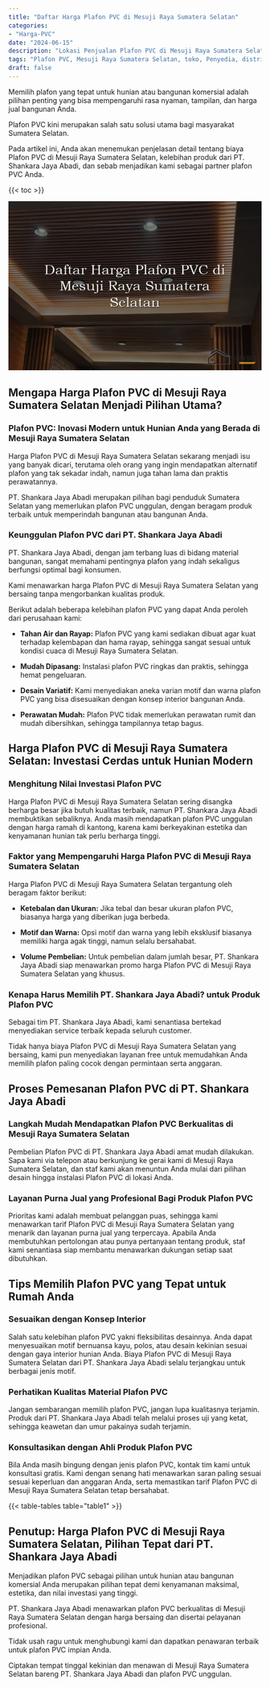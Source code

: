 ```yaml
---
title: "Daftar Harga Plafon PVC di Mesuji Raya Sumatera Selatan"
categories: 
- "Harga-PVC"
date: "2024-06-15"
description: "Lokasi Penjualan Plafon PVC di Mesuji Raya Sumatera Selatan bagi rumah, kantor, serta toko. Produk unggulan, beragam motif, warna menarik, beserta layanan instalasi dikerjakan oleh tim profesional dan garansi resmi!|Servis penyediaan Plafon PVC di Mesuji Raya Sumatera Selatan untuk keperluan rumah, kantor, atau toko, beserta produk terbaik dan pemasangan oleh tenaga ahli ahli serta garansi resmi.|Pilihan Plafon PVC di Mesuji Raya Sumatera Selatan yang terbukti bagi tempat tinggal, perkantoran, dan ritel, bersama produk terbaik dan instalasi oleh tenaga ahli berpengalaman dan garansi resmi.|Penyediaan Plafon PVC di Mesuji Raya Sumatera Selatan bagi rumah, office, dan toko, beserta produk terbaik dan instalasi ditangani oleh tenaga ahli profesional, disertai dengan jaminan resmi.}"
tags: "Plafon PVC, Mesuji Raya Sumatera Selatan, toko, Penyedia, distributor"
draft: false
---
```


Memilih plafon yang tepat untuk hunian atau bangunan komersial adalah pilihan penting yang bisa mempengaruhi rasa nyaman, tampilan, dan harga jual bangunan Anda.

Plafon PVC kini merupakan salah satu solusi utama bagi masyarakat Sumatera Selatan.

Pada artikel ini, Anda akan menemukan penjelasan detail tentang biaya Plafon PVC di Mesuji Raya Sumatera Selatan, kelebihan produk dari PT. Shankara Jaya Abadi, dan sebab menjadikan kami sebagai partner plafon PVC Anda.

{{< toc >}}

![Daftar Harga Plafon PVC di Mesuji Raya Sumatera Selatan](/images/Harga-PVC/Daftar-Harga-Plafon-PVC-di-Mesuji-Raya-Sumatera-Selatan.png)


## Mengapa Harga Plafon PVC di Mesuji Raya Sumatera Selatan Menjadi Pilihan Utama?

### Plafon PVC: Inovasi Modern untuk Hunian Anda yang Berada di Mesuji Raya Sumatera Selatan

Harga Plafon PVC di Mesuji Raya Sumatera Selatan sekarang menjadi isu yang banyak dicari, terutama oleh orang yang ingin mendapatkan alternatif plafon yang tak sekadar indah, namun juga tahan lama dan praktis perawatannya.

PT. Shankara Jaya Abadi merupakan pilihan bagi penduduk Sumatera Selatan yang memerlukan plafon PVC unggulan, dengan beragam produk terbaik untuk memperindah bangunan atau bangunan Anda.

### Keunggulan Plafon PVC dari PT. Shankara Jaya Abadi

PT. Shankara Jaya Abadi, dengan jam terbang luas di bidang material bangunan, sangat memahami pentingnya plafon yang indah sekaligus berfungsi optimal bagi konsumen.

Kami menawarkan harga Plafon PVC di Mesuji Raya Sumatera Selatan yang bersaing tanpa mengorbankan kualitas produk.

Berikut adalah beberapa kelebihan plafon PVC yang dapat Anda peroleh dari perusahaan kami:

- **Tahan Air dan Rayap:** Plafon PVC yang kami sediakan dibuat agar kuat terhadap kelembapan dan hama rayap, sehingga sangat sesuai untuk kondisi cuaca di Mesuji Raya Sumatera Selatan.

- **Mudah Dipasang:** Instalasi plafon PVC ringkas dan praktis, sehingga hemat pengeluaran.

- **Desain Variatif:** Kami menyediakan aneka varian motif dan warna plafon PVC yang bisa disesuaikan dengan konsep interior bangunan Anda.

- **Perawatan Mudah:** Plafon PVC tidak memerlukan perawatan rumit dan mudah dibersihkan, sehingga tampilannya tetap bagus.

## Harga Plafon PVC di Mesuji Raya Sumatera Selatan: Investasi Cerdas untuk Hunian Modern

### Menghitung Nilai Investasi Plafon PVC

Harga Plafon PVC di Mesuji Raya Sumatera Selatan sering disangka berharga besar jika butuh kualitas terbaik, namun PT. Shankara Jaya Abadi membuktikan sebaliknya. Anda masih mendapatkan plafon PVC unggulan dengan harga ramah di kantong, karena kami berkeyakinan estetika dan kenyamanan hunian tak perlu berharga tinggi.

### Faktor yang Mempengaruhi Harga Plafon PVC di Mesuji Raya Sumatera Selatan

Harga Plafon PVC di Mesuji Raya Sumatera Selatan tergantung oleh beragam faktor berikut:

- **Ketebalan dan Ukuran:** Jika tebal dan besar ukuran plafon PVC, biasanya harga yang diberikan juga berbeda.

- **Motif dan Warna:** Opsi motif dan warna yang lebih eksklusif biasanya memiliki harga agak tinggi, namun selalu bersahabat.

- **Volume Pembelian:** Untuk pembelian dalam jumlah besar, PT. Shankara Jaya Abadi siap menawarkan promo harga Plafon PVC di Mesuji Raya Sumatera Selatan yang khusus.

### Kenapa Harus Memilih PT. Shankara Jaya Abadi? untuk Produk Plafon PVC

Sebagai tim PT. Shankara Jaya Abadi, kami senantiasa bertekad menyediakan service terbaik kepada seluruh customer.

Tidak hanya biaya Plafon PVC di Mesuji Raya Sumatera Selatan yang bersaing, kami pun menyediakan layanan free untuk memudahkan Anda memilih plafon paling cocok dengan permintaan serta anggaran.

## Proses Pemesanan Plafon PVC di PT. Shankara Jaya Abadi

### Langkah Mudah Mendapatkan Plafon PVC Berkualitas di Mesuji Raya Sumatera Selatan

Pembelian Plafon PVC di PT. Shankara Jaya Abadi amat mudah dilakukan. Sapa kami via telepon atau berkunjung ke gerai kami di Mesuji Raya Sumatera Selatan, dan staf kami akan menuntun Anda mulai dari pilihan desain hingga instalasi Plafon PVC di lokasi Anda.

### Layanan Purna Jual yang Profesional Bagi Produk Plafon PVC

Prioritas kami adalah membuat pelanggan puas, sehingga kami menawarkan tarif Plafon PVC di Mesuji Raya Sumatera Selatan yang menarik dan layanan purna jual yang terpercaya. Apabila Anda membutuhkan pertolongan atau punya pertanyaan tentang produk, staf kami senantiasa siap membantu menawarkan dukungan setiap saat dibutuhkan.

## Tips Memilih Plafon PVC yang Tepat untuk Rumah Anda

### Sesuaikan dengan Konsep Interior

Salah satu kelebihan plafon PVC yakni fleksibilitas desainnya. Anda dapat menyesuaikan motif bernuansa kayu, polos, atau desain kekinian sesuai dengan gaya interior hunian Anda. Biaya Plafon PVC di Mesuji Raya Sumatera Selatan dari PT. Shankara Jaya Abadi selalu terjangkau untuk berbagai jenis motif.

### Perhatikan Kualitas Material Plafon PVC

Jangan sembarangan memilih plafon PVC, jangan lupa kualitasnya terjamin. Produk dari PT. Shankara Jaya Abadi telah melalui proses uji yang ketat, sehingga keawetan dan umur pakainya sudah terjamin.

### Konsultasikan dengan Ahli Produk Plafon PVC

Bila Anda masih bingung dengan jenis plafon PVC, kontak tim kami untuk konsultasi gratis. Kami dengan senang hati menawarkan saran paling sesuai sesuai keperluan dan anggaran Anda, serta memastikan tarif Plafon PVC di Mesuji Raya Sumatera Selatan tetap bersahabat.

{{< table-tables table="table1" >}}

## Penutup: Harga Plafon PVC di Mesuji Raya Sumatera Selatan, Pilihan Tepat dari PT. Shankara Jaya Abadi

Menjadikan plafon PVC sebagai pilihan untuk hunian atau bangunan komersial Anda merupakan pilihan tepat demi kenyamanan maksimal, estetika, dan nilai investasi yang tinggi.

PT. Shankara Jaya Abadi menawarkan plafon PVC berkualitas di Mesuji Raya Sumatera Selatan dengan harga bersaing dan disertai pelayanan profesional.

Tidak usah ragu untuk menghubungi kami dan dapatkan penawaran terbaik untuk plafon PVC impian Anda.

Ciptakan tempat tinggal kekinian dan menawan di Mesuji Raya Sumatera Selatan bareng PT. Shankara Jaya Abadi dan plafon PVC unggulan.